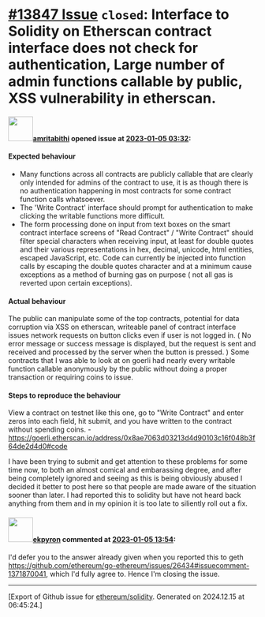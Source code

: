 # [\#13847 Issue](https://github.com/ethereum/solidity/issues/13847) `closed`: Interface to Solidity on Etherscan contract interface does not check for authentication, Large number of admin functions callable by public, XSS vulnerability in etherscan.

#### <img src="https://avatars.githubusercontent.com/u/48937881?u=3e575204ff56beb1ae123a262193092ea7bcfb91&v=4" width="50">[amritabithi](https://github.com/amritabithi) opened issue at [2023-01-05 03:32](https://github.com/ethereum/solidity/issues/13847):

#### Expected behaviour
- Many functions across all contracts are publicly callable that are clearly only intended for admins of the contract to use, it is as though there is no authentication happening in most contracts for some contract function calls whatsoever.
- The 'Write Contract' interface should prompt for authentication to make clicking the writable functions more difficult.
- The form processing done on input from text boxes on the smart contract interface screens of "Read Contract" / "Write Contract" should filter special characters when receiving input, at least for double quotes and their various representations in hex, decimal, unicode, html entities, escaped JavaScript, etc.  Code can currently be injected into function calls by escaping the double quotes character and at a minimum cause exceptions as a method of burning gas on purpose ( not all gas is reverted upon certain exceptions).

#### Actual behaviour
The public can manipulate some of the top contracts, potential for data corruption via XSS on etherscan, writeable panel of contract interface issues network requests on button clicks even if user is not logged in.  ( No error message or success message is displayed, but the request is sent and received and processed by the server when the button is pressed. )
Some contracts that I was able to look at on goerli had nearly every writable function callable anonymously by the public without doing a proper transaction or requiring coins to issue.

#### Steps to reproduce the behaviour
View a contract on testnet like this one, go to "Write Contract" and enter zeros into each field, hit submit, and you have written to the contract without spending coins. - https://goerli.etherscan.io/address/0x8ae7063d03213d4d90103c16f048b3f64de2d4d0#code

I have been trying to submit and get attention to these problems for some time now, to both an almost comical and embarassing degree, and after being completely ignored and seeing as this is being obviously abused I decided it better to post here so that people are made aware of the situation sooner than later.  I had reported this to solidity but have not heard back anything from them and in my opinion it is too late to siliently roll out a fix.


#### <img src="https://avatars.githubusercontent.com/u/1347491?v=4" width="50">[ekpyron](https://github.com/ekpyron) commented at [2023-01-05 13:54](https://github.com/ethereum/solidity/issues/13847#issuecomment-1372243367):

I'd defer you to the answer already given when you reported this to geth https://github.com/ethereum/go-ethereum/issues/26434#issuecomment-1371870041, which I'd fully agree to. Hence I'm closing the issue.


-------------------------------------------------------------------------------



[Export of Github issue for [ethereum/solidity](https://github.com/ethereum/solidity). Generated on 2024.12.15 at 06:45:24.]
